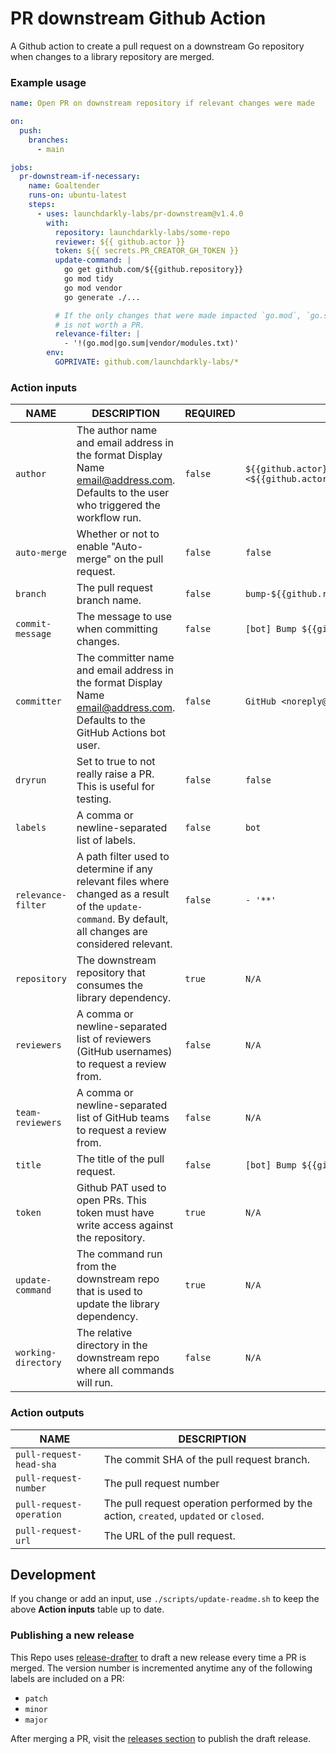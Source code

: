 # PR downstream Github Action
A Github action to create a pull request on a downstream Go repository when changes to a library repository are merged.

### Example usage

```yml
name: Open PR on downstream repository if relevant changes were made

on:
  push:
    branches:
      - main

jobs:
  pr-downstream-if-necessary:
    name: Goaltender
    runs-on: ubuntu-latest
    steps:
      - uses: launchdarkly-labs/pr-downstream@v1.4.0
        with:
          repository: launchdarkly-labs/some-repo
          reviewer: ${{ github.actor }}
          token: ${{ secrets.PR_CREATOR_GH_TOKEN }}
          update-command: |
            go get github.com/${{github.repository}}
            go mod tidy
            go mod vendor
            go generate ./...

          # If the only changes that were made impacted `go.mod`, `go.sum`, and/or `vendor/modules.txt`, then the change
          # is not worth a PR.
          relevance-filter: |
            - '!(go.mod|go.sum|vendor/modules.txt)'
        env:
          GOPRIVATE: github.com/launchdarkly-labs/*
```
### Action inputs

<!-- BEGIN_ACTION_INPUT_TABLE -->
|        NAME         |                                                                        DESCRIPTION                                                                        | REQUIRED |                             DEFAULT                              |
|---------------------|-----------------------------------------------------------------------------------------------------------------------------------------------------------|----------|------------------------------------------------------------------|
| `author`            | The author name and email address in the format Display Name <email@address.com>. Defaults to the user who triggered the workflow run.                    | `false`  | `${{github.actor}} <${{github.actor}}@users.noreply.github.com>` |
| `auto-merge`        | Whether or not to enable "Auto-merge" on the pull request.                                                                                                | `false`  | `false`                                                          |
| `branch`            | The pull request branch name.                                                                                                                             | `false`  | `bump-${{github.repository}}/patch`                              |
| `commit-message`    | The message to use when committing changes.                                                                                                               | `false`  | `[bot] Bump ${{github.event.repository.name}}`                   |
| `committer`         | The committer name and email address in the format Display Name <email@address.com>. Defaults to the GitHub Actions bot user.                             | `false`  | `GitHub <noreply@github.com>`                                    |
| `dryrun`            | Set to true to not really raise a PR. This is useful for testing.                                                                                         | `false`  | `false`                                                          |
| `labels`            | A comma or newline-separated list of labels.                                                                                                              | `false`  | `bot`                                                            |
| `relevance-filter`  | A path filter used to determine if any relevant files where changed as a result of the `update-command`. By default, all changes are considered relevant. | `false`  | `- '**'`                                                         |
| `repository`        | The downstream repository that consumes the library dependency.                                                                                           | `true`   | `N/A`                                                            |
| `reviewers`         | A comma or newline-separated list of reviewers (GitHub usernames) to request a review from.                                                               | `false`  | `N/A`                                                            |
| `team-reviewers`    | A comma or newline-separated list of GitHub teams to request a review from.                                                                               | `false`  | `N/A`                                                            |
| `title`             | The title of the pull request.                                                                                                                            | `false`  | `[bot] Bump ${{github.event.repository.name}}`                   |
| `token`             | Github PAT used to open PRs. This token must have write access against the repository.                                                                    | `true`   | `N/A`                                                            |
| `update-command`    | The command run from the downstream repo that is used to update the library dependency.                                                                   | `true`   | `N/A`                                                            |
| `working-directory` | The relative directory in the downstream repo where all commands will run.                                                                                | `false`  | `N/A`                                                            |
<!-- END_ACTION_INPUT_TABLE -->

### Action outputs

<!-- BEGIN_ACTION_OUTPUT_TABLE -->
|           NAME           |                                      DESCRIPTION                                      |
|--------------------------|---------------------------------------------------------------------------------------|
| `pull-request-head-sha`  | The commit SHA of the pull request branch.                                            |
| `pull-request-number`    | The pull request number                                                               |
| `pull-request-operation` | The pull request operation performed by the action, `created`, `updated` or `closed`. |
| `pull-request-url`       | The URL of the pull request.                                                          |
<!-- END_ACTION_OUTPUT_TABLE -->

## Development

If you change or add an input, use `./scripts/update-readme.sh` to keep the above **Action inputs** table up to date.

### Publishing a new release

This Repo uses [release-drafter](https://github.com/release-drafter/release-drafter) to draft a new release every time a PR is merged. The version number is incremented anytime any of the following labels are included on a PR:

- `patch`
- `minor`
- `major`

After merging a PR, visit the [releases section](https://github.com/launchdarkly-labs/pr-downstream/releases) to publish the draft release.
